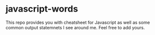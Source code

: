 # javascript-words
This repo provides you with cheatsheet for Javascript as well as some common output statemnets I see around me. Feel free to add yours.
